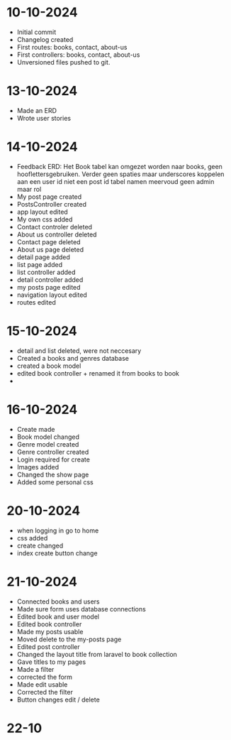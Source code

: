 # 10-10-2024
* Initial commit
* Changelog created
* First routes: books, contact, about-us
* First controllers: books, contact, about-us
* Unversioned files pushed to git.

# 13-10-2024
* Made an ERD
* Wrote user stories

# 14-10-2024
* Feedback ERD:
    Het Book tabel kan omgezet worden naar books, geen hooflettersgebruiken.
    Verder geen spaties maar underscores
    koppelen aan een user id niet een post id
    tabel namen meervoud
    geen admin maar rol
* My post page created
* PostsController created
* app layout edited 
* My own css added
* Contact controler deleted
* About us controller deleted
* Contact page deleted
* About us page deleted
* detail page added
* list page added
* list controller added
* detail controller added
* my posts page edited
* navigation layout edited
* routes edited

# 15-10-2024
* detail and list deleted, were not neccesary
* Created a books and genres database
* created a book model
* edited book controller + renamed it from books to book
* 

# 16-10-2024
* Create made
* Book model changed
* Genre model created
* Genre controller created
* Login required for create
* Images added
* Changed the show page
* Added some personal css

# 20-10-2024
* when logging in go to home
* css added 
* create changed 
* index create button change

# 21-10-2024
* Connected books and users
* Made sure form uses database connections
* Edited book and user model
* Edited book controller
* Made my posts usable
* Moved delete to the my-posts page
* Edited post controller
* Changed the layout title from laravel to book collection
* Gave titles to my pages
* Made a filter
* corrected the form
* Made edit usable
* Corrected the filter
* Button changes edit / delete

# 22-10
